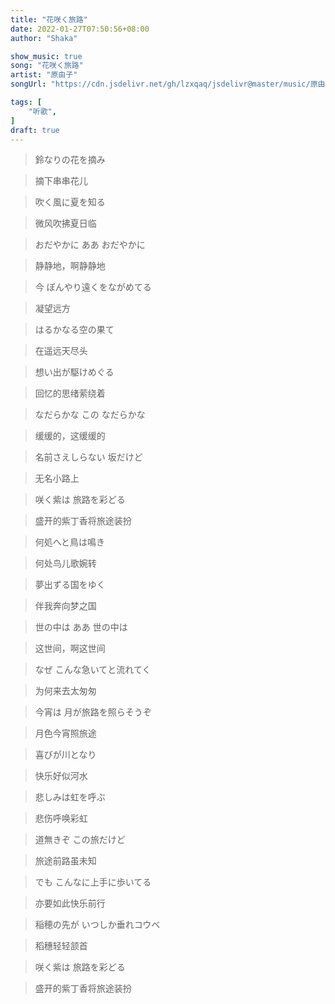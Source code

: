 ```yaml
---
title: "花咲く旅路"
date: 2022-01-27T07:50:56+08:00
author: "Shaka"

show_music: true
song: "花咲く旅路"
artist: "原由子"
songUrl: "https://cdn.jsdelivr.net/gh/lzxqaq/jsdelivr@master/music/原由子 - 花咲く旅路 (原由子1991.6.1 アルバム“MOTHER”より).mp3"

tags: [
    "听歌",
]
draft: true
---
```


> 鈴なりの花を摘み

> 摘下串串花儿

> 吹く風に夏を知る

> 微风吹拂夏日临

> おだやかに ああ おだやかに

> 静静地，啊静静地

> 今 ぼんやり遠くをながめてる

> 凝望远方

> はるかなる空の果て

> 在遥远天尽头

> 想い出が駆けめぐる

> 回忆的思绪萦绕着

> なだらかな この なだらかな

> 缓缓的，这缓缓的

> 名前さえしらない 坂だけど

> 无名小路上

> 咲く紫は 旅路を彩どる

> 盛开的紫丁香将旅途装扮

> 何処へと鳥は鳴き

> 何处鸟儿歌婉转

> 夢出ずる国をゆく

> 伴我奔向梦之国

> 世の中は ああ 世の中は

> 这世间，啊这世间

> なぜ こんな急いてと流れてく

> 为何来去太匆匆

> 今宵は 月が旅路を照らそうぞ

> 月色今宵照旅途

> 喜びが川となり

> 快乐好似河水

> 悲しみは虹を呼ぶ

> 悲伤呼唤彩虹

> 道無きぞ この旅だけど

> 旅途前路虽未知

> でも こんなに上手に歩いてる

> 亦要如此快乐前行

> 稲穂の先が いつしか垂れコウベ

> 稻穗轻轻颔首

> 咲く紫は 旅路を彩どる

> 盛开的紫丁香将旅途装扮